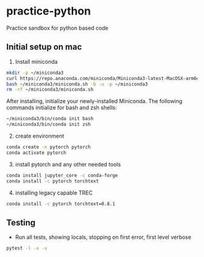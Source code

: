 # practice-python
Practice sandbox for python based code

## Initial setup on mac

1. Install miniconda

```bash
mkdir -p ~/miniconda3
curl https://repo.anaconda.com/miniconda/Miniconda3-latest-MacOSX-arm64.sh -o ~/miniconda3/miniconda.sh
bash ~/miniconda3/miniconda.sh -b -u -p ~/miniconda3
rm -rf ~/miniconda3/miniconda.sh
```

After installing, initialize your newly-installed Miniconda. The following commands initialize for bash and zsh shells:

```bash
~/miniconda3/bin/conda init bash
~/miniconda3/bin/conda init zsh
```

2. create environment

```bash
conda create -n pytorch pytorch
conda activate pytorch 
```

3. install pytorch and any other needed tools

```bash
conda install jupyter_core -c conda-forge
conda install -c pytorch torchtext
```

4. installing legacy capable TREC

```bash
conda install -c pytorch torchtext=0.8.1
```

## Testing

* Run all tests, showing locals, stopping on first error, first level verbose

```bash
pytest -l -x -v
```